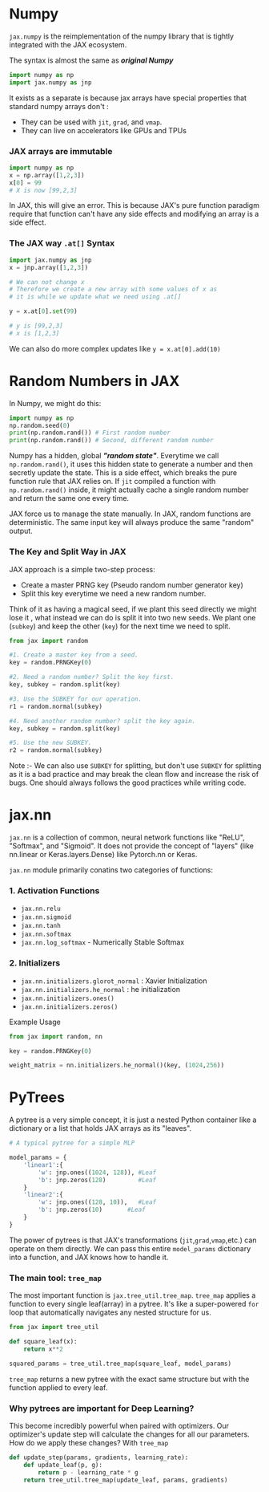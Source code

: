 # Numpy
`jax.numpy` is the reimplementation of the numpy library that is tightly integrated with the JAX ecosystem.

The syntax is almost the same as ***original Numpy***
```python
import numpy as np
import jax.numpy as jnp
```
It exists as a separate is because jax arrays have special properties that standard numpy arrays don't :
- They can be used with `jit`, `grad`, and `vmap`.
- They can live on accelerators like GPUs and TPUs

### JAX arrays are immutable

```python
import numpy as np
x = np.array([1,2,3])
x[0] = 99 
# X is now [99,2,3] 
```

In JAX, this will give an error. This is because JAX's pure function paradigm require that function can't have any side effects and modifying an array is a side effect.

### The JAX way `.at[]` Syntax

```python
import jax.numpy as jnp
x = jnp.array([1,2,3])

# We can not change x 
# Therefore we create a new array with some values of x as 
# it is while we update what we need using .at[]

y = x.at[0].set(99)

# y is [99,2,3]
# x is [1,2,3] 
```

We can also do more complex updates like `y = x.at[0].add(10)`

# Random Numbers in JAX

In Numpy, we might do this:
```python
import numpy as np
np.random.seed(0)
print(np.random.rand()) # First random number
print(np.random.rand()) # Second, different random number
```

Numpy has a hidden, global ***"random state"***. Everytime we call `np.random.rand()`, it uses this hidden state to generate a number and then secretly update the state. This is a side effect, which breaks the pure function rule that JAX relies on. If `jit` compiled a function with `np.random.rand()` inside, it might actually cache a single random number and return the same one every time.

JAX force us to manage the state manually. In JAX, random functions are deterministic. The same input key will always produce the same "random" output.

### The Key and Split Way in JAX
JAX approach is a simple two-step process:
- Create a master PRNG key (Pseudo random number generator key)
- Split this key everytime we need a new random number.

Think of it as having a magical seed, if we plant this seed directly we might lose it , what instead we can do is split it into two new seeds. We plant one (`subkey`) and keep the other (`key`) for the next time we need to split.

```python
from jax import random

#1. Create a master key from a seed.
key = random.PRNGKey(0)

#2. Need a random number? Split the key first.
key, subkey = random.split(key)

#3. Use the SUBKEY for our operation.
r1 = random.normal(subkey)

#4. Need another random number? split the key again.
key, subkey = random.split(key)

#5. Use the new SUBKEY.
r2 = random.normal(subkey)
```
Note :- We can also use `SUBKEY` for splitting, but don't use `SUBKEY` for splitting as it is a bad practice and may break the clean flow and increase the risk of bugs. One should always follows the good practices while writing code.

# jax.nn
`jax.nn` is a collection of common, neural network functions like "ReLU", "Softmax", and "Sigmoid". It does not provide the concept of "layers" (like nn.linear or Keras.layers.Dense) like Pytorch.nn or Keras.

`jax.nn` module primarily conatins two categories of functions:

### 1. Activation Functions
- `jax.nn.relu`
- `jax.nn.sigmoid`
- `jax.nn.tanh`
- `jax.nn.softmax`
- `jax.nn.log_softmax` - Numerically Stable Softmax

### 2. Initializers
- `jax.nn.initializers.glorot_normal` : Xavier Initialization
- `jax.nn.initializers.he_normal` : he initialization
- `jax.nn.initializers.ones()`
- `jax.nn.initializers.zeros()`

Example Usage
```python
from jax import random, nn

key = random.PRNGKey(0)

weight_matrix = nn.initializers.he_normal()(key, (1024,256))
```

# PyTrees
A pytree is a very simple concept, it is just a nested Python container like a dictionary or a list that holds JAX arrays as its "leaves". 

```python
# A typical pytree for a simple MLP

model_params = {
	'linear1':{
		'w': jnp.ones((1024, 128)), #Leaf
		'b': jnp.zeros(128)         #Leaf 
	}
	'linear2':{
		'w': jnp.ones((128, 10)),   #Leaf
		'b': jnp.zeros(10) 		 #Leaf
	}
}
```
The power of pytrees is that JAX's transformations (`jit`,`grad`,`vmap`,etc.) can operate on them directly. We can pass this entire `model_params` dictionary into a function, and JAX knows how to handle it.

### The main tool: `tree_map`
The most important function is `jax.tree_util.tree_map`. `tree_map` applies a function to every single leaf(array) in a pytree. It's like a super-powered `for` loop that automatically navigates any nested structure for us.

```python
from jax import tree_util

def square_leaf(x):
	return x**2

squared_params = tree_util.tree_map(square_leaf, model_params)
```
`tree_map` returns a new pytree with the exact same structure but with the function applied to every leaf.

### Why pytrees are important for Deep Learning?
This become incredibly powerful when paired with optimizers. Our optimizer's update step will calculate the changes for all our parameters. How do we apply these changes? With `tree_map`

```python
def update_step(params, gradients, learning_rate):
	def update_leaf(p, g):
		return p - learning_rate * g
	return tree_util.tree_map(update_leaf, params, gradients)
```

